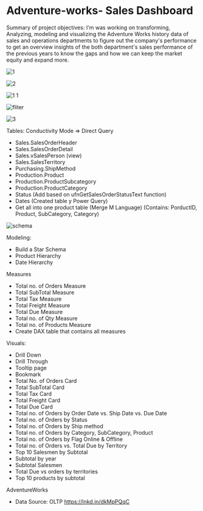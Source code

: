 # Adventure-works- Sales Dashboard
Summary of project objectives:
I'm was working on transforming, Analyzing, modeling and visualizing the Adventure Works history data of sales and operations departments to figure out the company's performance to get an overview insights of the both department's sales performance of the previous years to know the gaps and how we can keep the market equity and expand more.


![1](https://github.com/Ahmedelsaghir/Adventure-works-Dashboard/assets/69742253/a33c000f-7fa2-42e0-a0e8-ef33cc542636)



![2](https://github.com/Ahmedelsaghir/Adventure-works-Dashboard/assets/69742253/667e0040-bdd2-4e04-9342-65b7a5289a53)



![1 1](https://github.com/Ahmedelsaghir/Adventure-works-Dashboard/assets/69742253/d6c74f84-86dc-48ed-a429-6e3df70ef1d1)



![fliter](https://github.com/Ahmedelsaghir/Adventure-works-Dashboard/assets/69742253/5c69729e-ff22-42a4-8707-05288096d59d)




![3](https://github.com/Ahmedelsaghir/Adventure-works-Dashboard/assets/69742253/f9190082-51cf-4cc2-9a40-0056bea9e74b)


Tables:
Conductivity Mode => Direct Query
- Sales.SalesOrderHeader
- Sales.SalesOrderDetail
- Sales.vSalesPerson (view)
- Sales.SalesTerritory
- Purchasing.ShipMethod
- Production.Product
- Production.ProductSubcategory
- Production.ProductCategory
- Status (Add based on ufnGetSalesOrderStatusText function)
- Dates (Created table y Power Query)
- Get all into one product table (Merge M Language)
(Contains: PorductID, Product, SubCategory, Category)


![schema](https://github.com/Ahmedelsaghir/Adventure-works-Dashboard/assets/69742253/a978071a-eccb-47f1-93b6-f5e43f4dfa22)

Modeling:

- Build a Star Schema 
- Product Hierarchy
- Date Hierarchy

Measures
- Total no. of Orders Measure 
- Total SubTotal Measure 
- Total Tax Measure 
- Total Freight Measure 
- Total Due Measure 
- Total no. of Qty Measure 
- Total no. of Products Measure 
- Create DAX table that contains all measures

Visuals:
- Drill Down
- Drill Through 
- Tooltip page
- Bookmark
- Total No. of Orders Card
- Total SubTotal Card
- Total Tax Card
- Total Freight Card
- Total Due Card
- Total no. of Orders by Order Date vs. Ship Date vs. Due Date
- Total no. of Orders by Status
- Total no. of Orders by Ship method
- Total no. of Orders by Category, SubCategory, Product
- Total no. of Orders by Flag Online & Offline
- Total no. of Orders vs. Total Due by Territory
- Top 10 Salesmen by Subtotal
- Subtotal by year
- Subtotal Salesmen
- Total Due vs orders by territories
- Top 10 products by subtotal

AdventureWorks
- Data Source: OLTP
https://lnkd.in/dkMpPQqC
